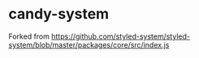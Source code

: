 # candy-system

Forked from https://github.com/styled-system/styled-system/blob/master/packages/core/src/index.js